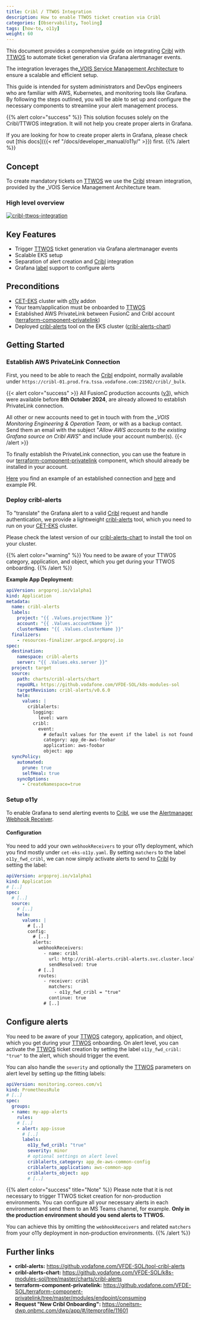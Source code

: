 ```yaml
---
title: Cribl / TTWOS Integration
description: How to enable TTWOS ticket creation via Cribl
categories: [Observability, Tooling]
tags: [how-to, o11y]
weight: 60
---
```


This document provides a comprehensive guide on integrating [Cribl] with [TTWOS] to automate ticket generation via Grafana alertmanager events.

The integration leverages the[_VOIS Service Management Architecture](https://confluence.sp.vodafone.com/display/TSEP) to ensure a scalable and efficient setup.

This guide is intended for system administrators and DevOps engineers who are familiar with AWS, Kubernetes, and monitoring tools like Grafana. By following the steps outlined, you will be able to set up and configure the necessary components to streamline your alert management process.

{{% alert color="success" %}}
This solution focuses solely on the Cribl/TTWOS integration. It will not help you create proper alerts in Grafana.

If you are looking for how to create proper alerts in Grafana, please check out [this docs]({{< ref "/docs/developer_manual/o11y/" >}}) first.
{{% /alert %}}

## Concept

To create mandatory tickets on [TTWOS] we use the [Cribl] stream integration, provided by the _VOIS Service Management Architecture team.

### High level overview

[![cribl-ttwos-integration](./cribl-ttwos-integration.png)](./cribl-ttwos-integration.png)


## Key Features

- Trigger [TTWOS] ticket generation via Grafana alertmanager events
- Scalable EKS setup
- Separation of alert creation and [Cribl] integration
- Grafana [label](https://grafana.com/docs/grafana/latest/alerting/fundamentals/alert-rules/annotation-label/) support to configure alerts

## Preconditions

- [CET-EKS] cluster with [o11y] addon
- Your team/application must be onboarded to [TTWOS]
- Established AWS PrivateLink between FusionC and Cribl account ([terraform-component-privatelink](https://github.vodafone.com/VFDE-SOL/terraform-component-privatelink/tree/master/modules/endpoint/consuming#input_vodafone_endpoints))
- Deployed [cribl-alerts] tool on the EKS cluster ([cribl-alerts-chart])

## Getting Started

### Establish AWS PrivateLink Connection

First, you need to be able to reach the [Cribl] endpoint, normally available under `https://cribl-01.prod.fra.tssa.vodafone.com:21502/cribl/_bulk`.

{{< alert color="success" >}}
All FusionC production accounts ([v3](https://github.vodafone.com/pages/VFDE-SOL/docs-sol-cet/docs/core_concepts/#vodafone-fusionc-cet-account)), which were available before **8th October 2024**, are already allowed to establish PrivateLink connection.

All other or new accounts need to get in touch with from the *_VOIS Monitoring Engineering & Operation Team*, or with as a backup contact. Send them an email with the subject "*Allow AWS accounts to the existing Grafana source on Cribl AWS*" and include your account number(s).
{{< /alert >}}

To finally establish the PrivateLink connection, you can use the feature in our [terraform-component-privatelink](https://github.vodafone.com/VFDE-SOL/terraform-component-privatelink/tree/master/modules/endpoint/consuming#input_vodafone_endpoints) component, which should already be installed in your account.

[Here](https://github.vodafone.com/VFDE-SOL/terraform-project-sol-done/blob/master/env/dev-staging-done/eu-central-1/network/privatelink/consuming/terraform.tfvars#L12-L13) you find an example of an established connection and [here](https://github.vodafone.com/VFDE-SOL/terraform-project-sol-done/pull/575/files) and example PR.

### Deploy cribl-alerts

To "translate" the Grafana alert to a valid [Cribl] request and handle authentication, we provide a lightweight [cribl-alerts] tool, which you need to run on your [CET-EKS] cluster.

Please check the latest version of our [cribl-alerts-chart] to install the tool on your cluster.

{{% alert color="warning" %}}
You need to be aware of your TTWOS category, application, and object, which you get during your TTWOS onboarding.
{{% /alert %}}

**Example App Deployment:**

```yaml
apiVersion: argoproj.io/v1alpha1
kind: Application
metadata:
  name: cribl-alerts
  labels:
    project: "{{ .Values.projectName }}"
    account: "{{ .Values.accountName }}"
    clusterName: "{{ .Values.clusterName }}"
  finalizers:
    - resources-finalizer.argocd.argoproj.io
spec:
  destination:
    namespace: cribl-alerts
    server: "{{ .Values.eks.server }}"
  project: target
  source:
    path: charts/cribl-alerts/chart
    repoURL: https://github.vodafone.com/VFDE-SOL/k8s-modules-sol
    targetRevision: cribl-alerts/v0.6.0
    helm:
      values: |
        criblalerts:
          logging:
            level: warn
          cribl:
            event:
              # default values for the event if the label is not found
              category: app_de-aws-foobar
              application: aws-foobar
              object: app
  syncPolicy:
    automated:
      prune: true
      selfHeal: true
    syncOptions:
      - CreateNamespace=true
```

### Setup o11y

To enable Grafana to send alerting events to [Cribl], we use the [Alertmanager Webhook Receiver](https://prometheus.io/docs/operating/integrations/#alertmanager-webhook-receiver).

#### Configuration

You need to add your own `webhookReceivers` to your o11y deployment, which you find mostly under `cet-eks-o11y.yaml`.
By setting `matchers` to the label `o11y_fwd_cribl`, we can now simply activate alerts to send to [Cribl] by setting the label:

```yaml
apiVersion: argoproj.io/v1alpha1
kind: Application
# [..]
spec:
  # [..]
  source:
    # [..]
    helm:
      values: |
        # [..]
        config:
          # [..]
          alerts:
            webhookReceivers:
              - name: cribl
                url: http://cribl-alerts.cribl-alerts.svc.cluster.local:8080/api/alert
                sendResolved: true
            # [..]
            routes:
              - receiver: cribl
                matchers:
                  - o11y_fwd_cribl = "true"
                continue: true
              # [..]
```

## Configure alerts

You need to be aware of your [TTWOS] category, application, and object, which you get during your [TTWOS] onboarding.
On alert level, you can activate the [TTWOS] ticket creation by setting the label `o11y_fwd_cribl: "true"` to the alert, which should trigger the event.

You can also handle the `severity` and optionally the [TTWOS] parameters on alert level by setting up the fitting labels:

```yaml
apiVersion: monitoring.coreos.com/v1
kind: PrometheusRule
# [..]
spec:
  groups:
  - name: my-app-alerts
    rules:
    # [..]
    - alert: app-issue
      # [..]
      labels:
        o11y_fwd_cribl: "true"
        severity: minor
        # optional settings on alert level
        criblalerts_category: app_de-aws-common-config
        criblalerts_application: aws-common-app
        criblalerts_object: app
        # [..]
```

{{% alert color="success" title="Note" %}}
Please note that it is not necessary to trigger TTWOS ticket creation for non-production environments. You can configure all your necessary alerts in each environment and send them to an MS Teams channel, for example. **Only in the production environment should you send alerts to TTWOS.**

You can achieve this by omitting the `webhookReceivers` and related `matchers` from your o11y deployment in non-production environments.
{{% /alert %}}

## Further links

- **cribl-alerts:** https://github.vodafone.com/VFDE-SOL/tool-cribl-alerts
- **cribl-alerts-chart:** https://github.vodafone.com/VFDE-SOL/k8s-modules-sol/tree/master/charts/cribl-alerts
- **terraform-component-privatelink:** https://github.vodafone.com/VFDE-SOL/terraform-component-privatelink/tree/master/modules/endpoint/consuming
- **Request "New Cribl Onboarding":** https://oneitsm-dwp.onbmc.com/dwp/app/#/itemprofile/11601

<!-- markdown links -->
[Cribl]: https://cribl.io/
[cribl-alerts]: https://github.vodafone.com/VFDE-SOL/tool-cribl-alerts
[cribl-alerts-chart]: https://github.vodafone.com/VFDE-SOL/k8s-modules-sol/tree/master/charts/cribl-alerts
[TTWOS]: https://de.confluence.agile.vodafone.com/display/VFITDOC/TTWOS
[CET-EKS]: https://github.vodafone.com/VFDE-ISS/cet-eks
[o11y]: https://github.vodafone.com/VFDE-ISS/cet-eks-o11y
